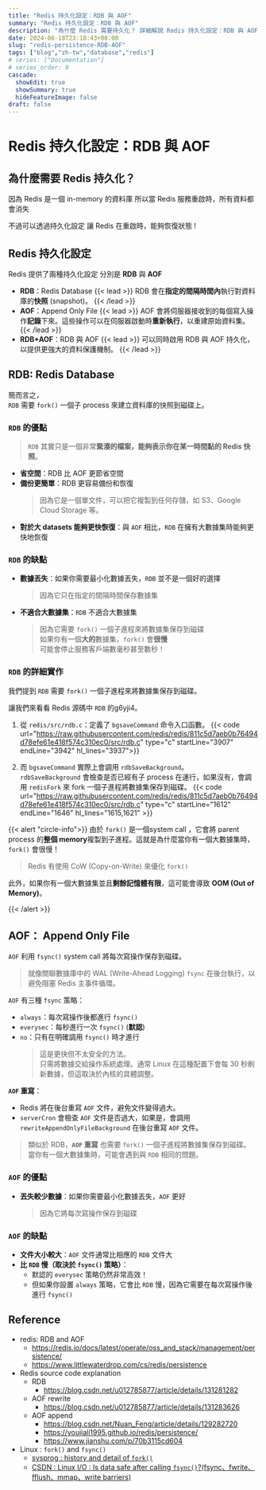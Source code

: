 ```yaml
---
title: "Redis 持久化設定：RDB 與 AOF"
summary: "Redis 持久化設定：RDB 與 AOF"
description: "為什麼 Redis 需要持久化？ 詳細解說 Redis 持久化設定：RDB 與 AOF"
date: 2024-06-18T23:10:43+08:00
slug: "redis-persistence-RDB-AOF"
tags: ["blog","zh-tw","database","redis"]
# series: ["Documentation"]
# series_order: 9
cascade:
  showEdit: true
  showSummary: true
  hideFeatureImage: false
draft: false
---
```


# Redis 持久化設定：RDB 與 AOF

## 為什麼需要 Redis 持久化？

因為 Redis 是一個 in-memory 的資料庫
所以當 Redis 服務重啟時，所有資料都會消失

不過可以透過持久化設定
讓 Redis 在重啟時，能夠恢復狀態 !

## Redis 持久化設定

Redis 提供了兩種持久化設定
分別是 **RDB** 與 **AOF**

- **RDB**：Redis Database
  {{< lead >}}
  RDB 會在**指定的間隔時間內**執行對資料庫的**快照** (snapshot)。
  {{< /lead >}}
- **AOF**：Append Only File
  {{< lead >}}
  AOF 會將伺服器接收到的每個寫入操作**記錄**下來。這些操作可以在伺服器啟動時**重新執行**，以重建原始資料集。
  {{< /lead >}}
- **RDB+AOF**：RDB 與 AOF
  {{< lead >}}
  可以同時啟用 RDB 與 AOF 持久化，以提供更強大的資料保護機制。
  {{< /lead >}}

## RDB: Redis Database

簡而言之，<br>
`RDB` 需要 `fork()` 一個子 process 來建立資料庫的快照到磁碟上。

### `RDB` 的優點

> `RDB` 其實只是一個非常**緊湊的檔案，能夠表示你在某一時間點的 Redis 快照**。
- **省空間**：RDB 比 AOF 更節省空間
- **備份更簡單**：RDB 更容易備份和恢復
  > 因為它是一個單文件，可以把它複製到任何存儲，如 S3、Google Cloud Storage 等。
- **對於大 datasets 能夠更快恢復**：與 `AOF` 相比，`RDB` 在擁有大數據集時能夠更快地恢復

### `RDB` 的缺點

- **數據丟失**：如果你需要最小化數據丟失，`RDB` 並不是一個好的選擇
  > 因為它只在指定的間隔時間保存數據集
- **不適合大數據集**：`RDB` 不適合大數據集
  > 因為它需要 `fork()` 一個子進程來將數據集保存到磁碟 <br>
  > 如果你有一個**大的**數據集，`fork()` 會**很慢** <br>
  > 可能會停止服務客戶端數毫秒甚至數秒！

### `RDB` 的詳細實作

我們提到 `RDB` 需要 `fork()` 一個子進程來將數據集保存到磁碟。<br>

讓我們來看看 Redis 源碼中 `RDB` 的g6yji4。<br>
1. 從 `redis/src/rdb.c`：定義了 `bgsaveCommand` 命令入口函數。
{{< code url="https://raw.githubusercontent.com/redis/redis/811c5d7aeb0b76494d78efe61e418f574c310ec0/src/rdb.c" type="c" startLine="3907" endLine="3942" hl_lines="3937">}}

2. 而 `bgsaveCommand` 實際上會調用 `rdbSaveBackground`。<br>
   `rdbSaveBackground` 會檢查是否已經有子 process 在運行，如果沒有，會調用 `redisFork` 來 fork 一個子進程將數據集保存到磁碟。
{{< code url="https://raw.githubusercontent.com/redis/redis/811c5d7aeb0b76494d78efe61e418f574c310ec0/src/rdb.c" type="c" startLine="1612" endLine="1646" hl_lines="1615,1621" >}}

{{< alert "circle-info">}}
由於 `fork()` 是一個system call ，它會將 parent process 的**整個 memory**複製到子進程。這就是為什麼當你有一個大數據集時，`fork()` 會很慢！
>  Redis 有使用 CoW (Copy-on-Write) 來優化 `fork()`

此外，如果你有一個大數據集並且**剩餘記憶體有限**，這可能會導致 **OOM (Out of Memory)**。

{{< /alert >}}

## AOF： Append Only File

`AOF` 利用 `fsync()` system call 將每次寫操作保存到磁碟。
> 就像關聯數據庫中的 WAL (Write-Ahead Logging)
`fsync` 在後台執行，以避免阻塞 Redis 主事件循環。

`AOF` 有三種 `fsync` 策略：
- `always`：每次寫操作後都進行 `fsync()`
- `everysec`：每秒進行一次 `fsync()` (**默認**)
- `no`：只有在明確調用 `fsync()` 時才進行
  > 這是更快但不太安全的方法。<br>
  > 只需將數據交給操作系統處理。通常 Linux 在這種配置下會每 30 秒刷新數據，但這取決於內核的具體調整。

**`AOF` 重寫**：<br>
- Redis 將在後台重寫 `AOF` 文件，避免文件變得過大。
- `serverCron` 會檢查 `AOF` 文件是否過大，如果是，會調用 `rewriteAppendOnlyFileBackground` 在後台重寫 `AOF` 文件。
> 類似於 RDB，**`AOF` 重寫** 也需要 `fork()` 一個子進程將數據集保存到磁碟。<br>
> 當你有一個大數據集時，可能會遇到與 `RDB` 相同的問題。

### `AOF` 的優點

- **丟失較少數據**：如果你需要最小化數據丟失，`AOF` 更好
  > 因為它將每次寫操作保存到磁碟

### `AOF` 的缺點

- **文件大小較大**：`AOF` 文件通常比相應的 `RDB` 文件大
- **比 `RDB` 慢（取決於 `fsync()` 策略）**：
  - 默認的 `everysec` 策略仍然非常高效！
  - 但如果你設置 `always` 策略，它會比 `RDB` 慢，因為它需要在每次寫操作後進行 `fsync()`



## Reference 

- redis: RDB and AOF
  - https://redis.io/docs/latest/operate/oss_and_stack/management/persistence/
  - https://www.littlewaterdrop.com/cs/redis/persistence
- Redis source code explanation
  - RDB
    - https://blog.csdn.net/u012785877/article/details/131281282
  - AOF rewrite
    - https://blog.csdn.net/u012785877/article/details/131283626
  - AOF append
    - https://blog.csdn.net/Nuan_Feng/article/details/129282720
    - https://youjiali1995.github.io/redis/persistence/
    - https://www.jianshu.com/p/70b3115cd604
- Linux : `fork()` and `fsync()`
  - [sysprog : history and detail of `fork()`](https://hackmd.io/@sysprog/unix-fork-exec)
  - [CSDN : Linux I/O : Is data safe after calling `fsync()`?(fsync、fwrite、fflush、mmap、write barriers) ](https://blog.csdn.net/hilaryfrank/article/details/112200420)